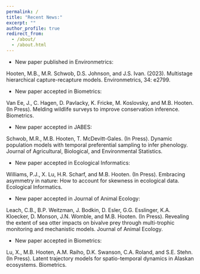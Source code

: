 ```yaml
---
permalink: /
title: "Recent News:"
excerpt: ""
author_profile: true
redirect_from: 
  - /about/
  - /about.html
---
```


* New paper published in Environmetrics:

Hooten, M.B., M.R. Schwob, D.S. Johnson, and J.S. Ivan.  (2023).  Multistage hierarchical capture-recapture models.  Environmetrics, 34: e2799.

* New paper accepted in Biometrics:

Van Ee, J., C. Hagen, D. Pavlacky, K. Fricke, M. Koslovsky, and M.B. Hooten.  (In Press).  Melding wildlife surveys to improve conservation inference.  Biometrics.

* New paper accepted in JABES:

Schwob, M.R., M.B. Hooten, T. McDevitt-Gales. (In Press). Dynamic population models with temporal preferential sampling to infer phenology. Journal of Agricultural, Biological, and Environmental Statistics.

* New paper accepted in Ecological Informatics:

Williams, P.J., X. Lu, H.R. Scharf, and M.B. Hooten. (In Press). Embracing asymmetry in nature: How to account for skewness in ecological data. Ecological Informatics.

* New paper accepted in Journal of Animal Ecology:

Leach, C.B., B.P. Weitzman, J. Bodkin, D. Esler, G.G. Esslinger, K.A. Kloecker, D. Monson, J.N. Womble, and M.B. Hooten. (In Press). Revealing the extent of sea otter impacts on bivalve prey through multi-trophic monitoring and mechanistic models. Journal of Animal Ecology.

* New paper accepted in Biometrics:

Lu, X., M.B. Hooten, A.M. Raiho, D.K. Swanson, C.A. Roland, and S.E. Stehn. (In Press). Latent trajectory models for spatio-temporal dynamics in Alaskan ecosystems. Biometrics.

